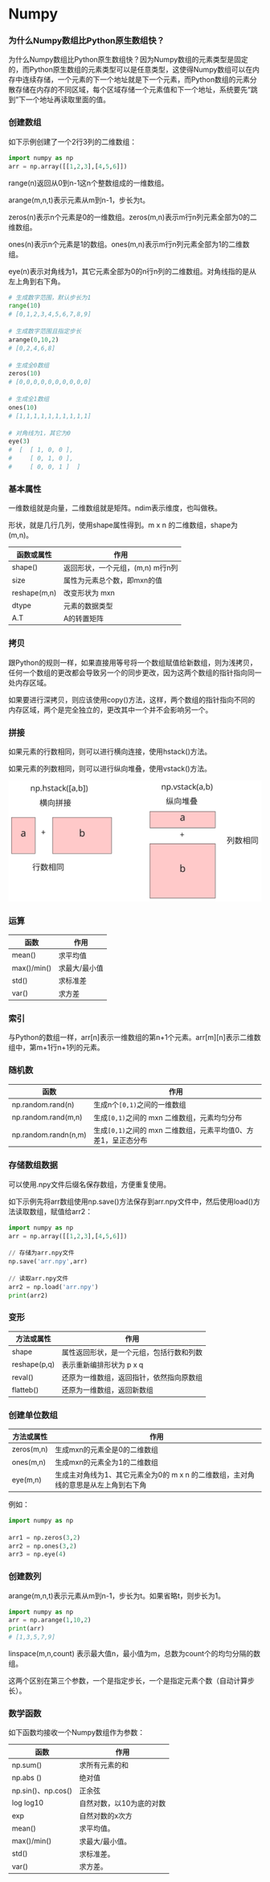 
# Numpy


###  为什么Numpy数组比Python原生数组快？

为什么Numpy数组比Python原生数组快？因为Numpy数组的元素类型是固定的，而Python原生数组的元素类型可以是任意类型，这使得Numpy数组可以在内存中连续存储，一个元素的下一个地址就是下一个元素，而Python数组的元素分散存储在内存的不同区域，每个区域存储一个元素值和下一个地址，系统要先“跳到”下一个地址再读取里面的值。


### 创建数组

如下示例创建了一个2行3列的二维数组：

```py
import numpy as np
arr = np.array([[1,2,3],[4,5,6]])
```

range(n)返回从0到n-1这n个整数组成的一维数组。

arange(m,n,t)表示元素从m到n-1，步长为t。

zeros(n)表示n个元素是0的一维数组。zeros(m,n)表示m行n列元素全部为0的二维数组。

ones(n)表示n个元素是1的数组。ones(m,n)表示m行n列元素全部为1的二维数组。

eye(n)表示对角线为1，其它元素全部为0的n行n列的二维数组。对角线指的是从左上角到右下角。

```py
# 生成数字范围，默认步长为1
range(10) 
# [0,1,2,3,4,5,6,7,8,9]

# 生成数字范围且指定步长
arange(0,10,2)
# [0,2,4,6,8]

# 生成全0数组
zeros(10)
# [0,0,0,0,0,0,0,0,0,0]

# 生成全1数组
ones(10)
# [1,1,1,1,1,1,1,1,1,1]

# 对角线为1，其它为0
eye(3)
#  [  [ 1, 0, 0 ], 
#     [ 0, 1, 0 ],
#     [ 0, 0, 1 ]  ]
```


### 基本属性

一维数组就是向量，二维数组就是矩阵。ndim表示维度，也叫做秩。

形状，就是几行几列，使用shape属性得到。m x n 的二维数组，shape为(m,n)。

函数或属性	|	作用
---	|	---
shape()	|	返回形状，一个元组，(m,n) m行n列
size	|	属性为元素总个数，即mxn的值
reshape(m,n)	|	改变形状为 mxn 
dtype	|	元素的数据类型
A.T	|	A的转置矩阵


### 拷贝

跟Python的规则一样，如果直接用等号将一个数组赋值给新数组，则为浅拷贝，任何一个数组的更改都会导致另一个的同步更改，因为这两个数组的指针指向同一处内存区域。

如果要进行深拷贝，则应该使用copy()方法，这样，两个数组的指针指向不同的内存区域，两个是完全独立的，更改其中一个并不会影响另一个。


### 拼接

如果元素的行数相同，则可以进行横向连接，使用hstack()方法。

如果元素的列数相同，则可以进行纵向堆叠，使用vstack()方法。

![Numpy拼接](img/Numpy拼接.svg)

### 运算

函数	|	作用
---	|	---
mean()	|	求平均值
max()/min()	|	求最大/最小值
std()	|	求标准差
var()	|	求方差

### 索引

与Python的数组一样，arr[n]表示一维数组的第n+1个元素。arr[m][n]表示二维数组中，第m+1行n+1列的元素。

### 随机数

函数	|	作用
---	|	---
np.random.rand(n)	|	生成n个`[0,1)`之间的一维数组
np.random.rand(m,n)	|	生成`[0,1)`之间的 mxn 二维数组，元素均匀分布
np.random.randn(n,m)	|	生成`[0,1)`之间的 mxn 二维数组，元素平均值0、方差1，呈正态分布

### 存储数组数据

可以使用.npy文件后缀名保存数组，方便重复使用。

如下示例先将arr数组使用np.save()方法保存到arr.npy文件中，然后使用load()方法读取数组，赋值给arr2：

```py
import numpy as np
arr = np.array([[1,2,3],[4,5,6]])

// 存储为arr.npy文件
np.save('arr.npy',arr)

// 读取arr.npy文件
arr2 = np.load('arr.npy')
print(arr2)
```


###  变形

方法或属性	|	作用
---	|	---
shape	|	属性返回形状，是一个元组，包括行数和列数
reshape(p,q)	|	表示重新编排形状为 p x q
reval() 	|	还原为一维数组，返回指针，依然指向原数组
flatteb() 	|	还原为一维数组，返回新数组

###  创建单位数组

方法或属性	|	作用
---	|	---
zeros(m,n)	|	生成mxn的元素全是0的二维数组
ones(m,n)	|	生成mxn的元素全为1的二维数组
eye(m,n)	|	生成主对角线为1、其它元素全为0的 m x n 的二维数组，主对角线的意思是从左上角到右下角

例如：

```py
import numpy as np

arr1 = np.zeros(3,2)
arr2 = np.ones(3,2)
arr3 = np.eye(4)
```

###  创建数列

arange(m,n,t)表示元素从m到n-1，步长为t。如果省略t，则步长为1。

```py
import numpy as np
arr = np.arange(1,10,2)
print(arr)
# [1,3,5,7,9]
```

linspace(m,n,count) 表示最大值n，最小值为m，总数为count个的均匀分隔的数组。

这两个区别在第三个参数，一个是指定步长，一个是指定元素个数（自动计算步长）。

### 数学函数

如下函数均接收一个Numpy数组作为参数：

函数	|	作用
---	|	---
np.sum()	|	求所有元素的和
np.abs ()	|	绝对值
np.sin()、np.cos() 	|	正余弦
log log10 	|	自然对数，以10为底的对数
exp 	|	自然对数的x次方
mean()	|	求平均值。
max()/min()	|	求最大/最小值。
std()	|	求标准差。
var()	|	求方差。

